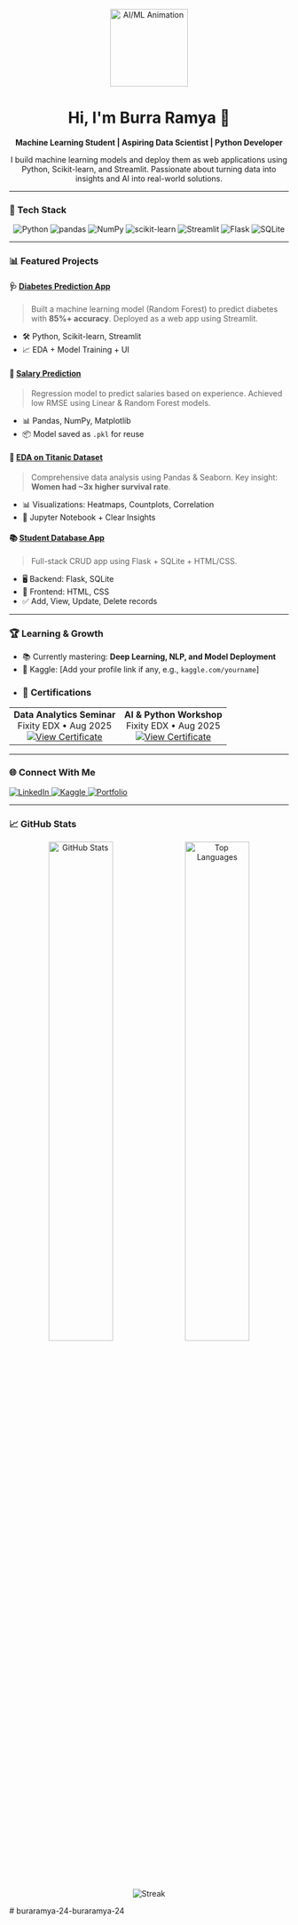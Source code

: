 <p align="center">
  <img src="https://media.giphy.com/media/v1.Y2lkPTc5MGI3NjExY3JiM3Z1dGg4N2RlN2JmN2M1c3JxM2J0ZzR0cGZ6dGZ5NjZ1ZzR0dyZlcD12MV9pbnRlcm5hbF9naWZfYnlfaWQmY3Q9Zw/3o7TKsQ8UOHXCDVRos/giphy.gif" width="140" alt="AI/ML Animation">
</p>

<h1 align="center">Hi, I'm Burra Ramya 👋</h1>
<p align="center">
  <strong>Machine Learning Student | Aspiring Data Scientist | Python Developer</strong>
</p>

<p align="center">
I build machine learning models and deploy them as web applications using Python, Scikit-learn, and Streamlit. Passionate about turning data into insights and AI into real-world solutions.
</p>

---

### 🔧 Tech Stack
<div align="center">
  <img src="https://img.shields.io/badge/Python-3776AB?style=for-the-badge&logo=python&logoColor=white" alt="Python">
  <img src="https://img.shields.io/badge/pandas-150458?style=for-the-badge&logo=pandas&logoColor=white" alt="pandas">
  <img src="https://img.shields.io/badge/numpy-7D4EAB?style=for-the-badge&logo=numpy&logoColor=white" alt="NumPy">
  <img src="https://img.shields.io/badge/scikit--learn-F7931E?style=for-the-badge&logo=scikit-learn&logoColor=white" alt="scikit-learn">
  <img src="https://img.shields.io/badge/Streamlit-FF4B4B?style=for-the-badge&logo=streamlit&logoColor=white" alt="Streamlit">
  <img src="https://img.shields.io/badge/Flask-000000?style=for-the-badge&logo=flask&logoColor=white" alt="Flask">
  <img src="https://img.shields.io/badge/SQLite-07405E?style=for-the-badge&logo=sqlite&logoColor=white" alt="SQLite">
</div>

---

### 📊 Featured Projects

#### 🩺 [Diabetes Prediction App](https://github.com/buraramya-24/Diabetes_Prediction_App)
> Built a machine learning model (Random Forest) to predict diabetes with **85%+ accuracy**. Deployed as a web app using Streamlit.
- 🛠️ Python, Scikit-learn, Streamlit
- 📈 EDA + Model Training + UI

#### 💼 [Salary Prediction](https://github.com/buraramya-24/Salary_Prediction)
> Regression model to predict salaries based on experience. Achieved low RMSE using Linear & Random Forest models.
- 📊 Pandas, NumPy, Matplotlib
- 📦 Model saved as `.pkl` for reuse

#### 🚢 [EDA on Titanic Dataset](https://github.com/buraramya-24/EDA_on_Titanic_Dataset)
> Comprehensive data analysis using Pandas & Seaborn. Key insight: **Women had ~3x higher survival rate**.
- 📊 Visualizations: Heatmaps, Countplots, Correlation
- 🧠 Jupyter Notebook + Clear Insights

#### 📚 [Student Database App](https://github.com/buraramya-24/Student_Database_Application)
> Full-stack CRUD app using Flask + SQLite + HTML/CSS.
- 🖥️ Backend: Flask, SQLite
- 🎨 Frontend: HTML, CSS
- ✅ Add, View, Update, Delete records

---

### 🏆 Learning & Growth
- 📚 Currently mastering: **Deep Learning, NLP, and Model Deployment**
- 🏅 Kaggle: [Add your profile link if any, e.g., `kaggle.com/yourname`]
- ### 📜 Certifications

<div align="center">
  <table>
    <tr>
      <td align="center">
        <strong>Data Analytics Seminar</strong><br>
        Fixity EDX • Aug 2025<br>
        <a href="https://drive.google.com/file/d/1Sq1EIogqsj3gJk-QVE8nSueq7HdwDUab/view?usp=drivesdk">
          <img src="/storage/emulated/0/DCIM/Camera/data analytics.jpg" alt="View Certificate">
        </a>
      </td>
      <td align="center">
        <strong>AI & Python Workshop</strong><br>
        Fixity EDX • Aug 2025<br>
        <a href="https://drive.google.com/file/d/1iL63htJPO5TZU3xFcle4yNz5NUAKmGUN/view?usp=drivesdk">
          <img src="https://img.shields.io/badge/View%20Certificate-Open-blue?style=for-the-badge" alt="View Certificate">
        </a>
      </td>
    </tr>
  </table>
</div>

---

### 🌐 Connect With Me
<div align="left">
  <a href="https://linkedin.com/in/yourprofile" target="_blank">
    <img src="https://img.shields.io/badge/LinkedIn-0A66C2?style=for-the-badge&logo=linkedin&logoColor=white" alt="LinkedIn">
  </a>
  <a href="https://kaggle.com/yourprofile" target="_blank">
    <img src="https://img.shields.io/badge/Kaggle-20BEFF?style=for-the-badge&logo=Kaggle&logoColor=white" alt="Kaggle">
  </a>
  <a href="https://yourportfolio.com" target="_blank">
    <img src="https://img.shields.io/badge/Portfolio-40389E?style=for-the-badge&logo=google-chrome&logoColor=white" alt="Portfolio">
  </a>
</div>

---

### 📈 GitHub Stats
<p align="center">
  <img src="https://github-readme-stats.vercel.app/api?username=buraramya-24&show_icons=true&theme=radical" alt="GitHub Stats" width="48%" />
  <img src="https://github-readme-stats.vercel.app/api/top-langs/?username=buraramya-24&layout=compact&theme=radical" alt="Top Languages" width="48%" />
</p>

<p align="center">
  <img src="https://github-readme-streak-stats.herokuapp.com/?user=buraramya-24&theme=radical" alt="Streak" />
</p># buraramya-24-buraramya-24
